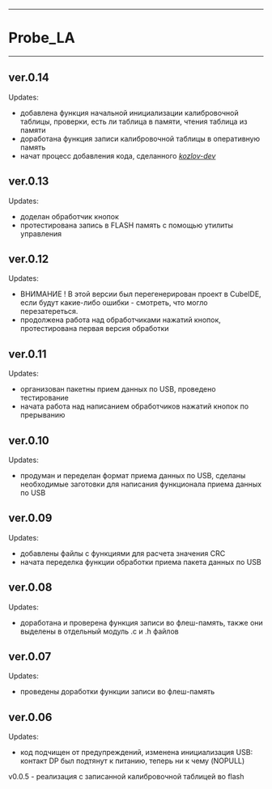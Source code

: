 ------
# Probe_LA
------
ver.0.14
------------------------------
Updates:
 - добавлена функция начальной инициализации калибровочной таблицы, проверки, есть ли таблица в памяти, чтения таблица из памяти
 - доработана функция записи калибровочной таблицы в оперативную память
 - начат процесс добавления кода, сделанного [*kozlov-dev*](https://github.com/kozlov-dev)
 
ver.0.13
------------------------------
Updates:
 - доделан обработчик кнопок
 - протестирована запись в FLASH память с помощью утилиты управления

ver.0.12
------------------------------
Updates:
 - ВНИМАНИЕ !
   В этой версии был перегенерирован проект в CubeIDE, если будут какие-либо ошибки - смотреть, что могло перезатереться.
 - продолжена работа над обработчиками нажатий кнопок, протестирована первая версия обработки

ver.0.11
------------------------------
Updates:
 - организован пакетны прием данных по USB, проведено тестирование
 - начата работа над написанием обработчиков нажатий кнопок по прерыванию
 
ver.0.10
------------------------------
Updates:
 - продуман и переделан формат приема данных по USB, сделаны необходимые заготовки для написания функционала приема данных по USB
 
ver.0.09
------------------------------
Updates:
 - добавлены файлы с функциями для расчета значения CRC
 - начата переделка функции обработки приема пакета данных по USB
 
ver.0.08
------------------------------
Updates:
 - доработана и проверена функция записи во флеш-память, также они выделены в отдельный модуль .c и .h файлов

ver.0.07
------------------------------
Updates:
 - проведены доработки функции записи во флеш-память

ver.0.06
------------------------------
Updates:
 - код подчищен от предупреждений, изменена инициализация USB: контакт DP был подтянут к питанию, теперь ни к чему (NOPULL)

v0.0.5 - реализация с записанной калибровочной таблицей во flash
